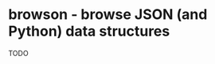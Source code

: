 browson - browse JSON (and Python) data structures
==================================================

TODO
